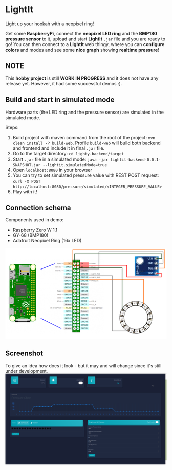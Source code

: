 # LightIt
Light up your hookah with a neopixel ring!

Get some **RaspberryPi**, connect the **neopixel LED ring** and the **BMP180 pressure sensor** to it,
upload and start **LightIt** `.jar` file and you are ready to go!
You can then connect to a **LightIt** web thingy, where you can **configure colors** and
modes and see some **nice graph** showing **realtime pressure**!

## NOTE
This **hobby project** is still **WORK IN PROGRESS** and it does not have any release yet.
However, it had some successful demos :).

## Build and start in simulated mode
Hardware parts (the LED ring and the pressure sensor) are simulated in the simulated mode.

Steps:
1. Build project with maven command from the root of the project:
`mvn clean install -P build-web`. Profile `build-web` will build both backend and frontend
and include it in final `.jar` file.
2. Go to the target directory: `cd lighty-backend/target`
3. Start `.jar` file in a simulated mode: `java -jar lightit-backend-0.0.1-SNAPSHOT.jar --lightit.simulatedMode=true`
4. Open `localhost:8080` in your browser
5. You can try to set simulated pressure value with REST POST request:
`curl -X POST http://localhost:8080/pressure/simulated/<INTEGER_PRESSURE_VALUE>`
6. Play with it!

## Connection schema
Components used in demo:
- Raspberry Zero W 1.1
- GY-68 (BMP180)
- Adafruit Neopixel Ring (16x LED)

![screenshot](./docs/schema.bmp)

## Screenshot
To give an idea how does it look - but it may and will change since it's still under development.
![screenshot](./docs/lightit-screenshot.png)
